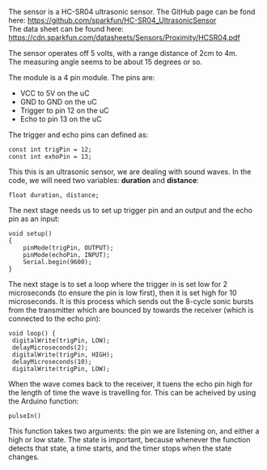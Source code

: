 The sensor is a HC-SR04 ultrasonic sensor. The GitHub page can be fond here: https://github.com/sparkfun/HC-SR04_UltrasonicSensor     
The data sheet can be found here: https://cdn.sparkfun.com/datasheets/Sensors/Proximity/HCSR04.pdf      

The sensor operates off 5 volts, with a range distance of 2cm to 4m.    
The measuring angle seems to be about 15 degrees or so.

The module is a 4 pin module. The pins are:
- VCC to 5V on the uC
- GND to GND on the uC
- Trigger to pin 12 on the uC
- Echo to pin 13 on the uC   

The trigger and echo pins can defined as:
```
const int trigPin = 12;
const int exhoPin = 13;
```

This this is an ultrasonic sensor, we are dealing with sound waves. In the code, we will need two variables: **duration** and **distance**:
```
float duration, distance;
```

The next stage needs us to set up trigger pin and an output and the echo pin as an input:

```
void setup()
{
    pinMode(trigPin, OUTPUT);       
    pinMode(echoPin, INPUT);       
    Serial.begin(9600);      
}
````

The next stage is to set a loop where the trigger in is set low for 2 microseconds (to ensure the pin is low first), then it is set high for 10 microseconds. It is this process which sends out the 8-cycle sonic bursts from the transmitter which are bounced by towards the receiver (which is connected to the echo pin):

```
void loop() { 
 digitalWrite(trigPin, LOW); 
 delayMicroseconds(2); 
 digitalWrite(trigPin, HIGH); 
 delayMicroseconds(10); 
 digitalWrite(trigPin, LOW); 
 ```
 When the wave comes back to the receiver, it tuens the echo pin high for the length of time the wave is travelling for. This can be acheived by using the Arduino function:
 ```
 pulseIn()
 ```
 This function takes two arguments: the pin we are listening on, and either a high or low state. The state is important, because whenever the function detects that state, a time starts, and the timer stops when the state changes. 
